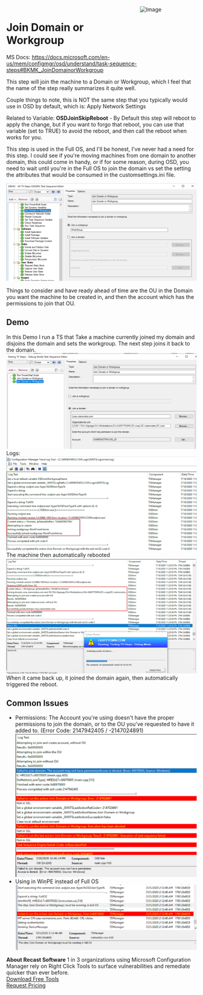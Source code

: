 <img style="float: right;" src="https://docs.recastsoftware.com/media/Recast-Logo-Dark_Horizontal_nav.png"  alt="Image" height="43" width="150">

# Join Domain or Workgroup

MS Docs: <https://docs.microsoft.com/en-us/mem/configmgr/osd/understand/task-sequence-steps#BKMK_JoinDomainorWorkgroup>

This step will join the machine to a Domain or Workgroup, which I feel that the name of the step really summarizes it quite well.  

Couple things to note, this is NOT the same step that you typically would use in OSD by default, which is: Apply Network Settings

Related to Variable: **OSDJoinSkipReboot** - By Default this step will reboot to apply the change, but if you want to forgo that reboot, you can use that variable (set to TRUE) to avoid the reboot, and then call the reboot when works for you.

This step is used in the Full OS, and I'll be honest, I've never had a need for this step.  I could see if you're moving machines from one domain to another domain, this could come in handy, or if for some reason, during OSD, you need to wait until you're in the Full OS to join the domain vs set the setting the attributes that would be consumed in the customsettings.ini file.

![Join Domain or WorkGroup 01](media/JDW01.png)  

Things to consider and have ready ahead of time are the OU in the Domain you want the machine  to be created in, and then the account which has the permissions to join that OU.

## Demo

In this Demo I run a TS that Take a machine currently joined my domain and disjoins the domain and sets the workgroup.  The next step joins it back to the domain.
![Join Domain or WorkGroup 02](media/JDW02.png)  
Logs:
![Join Domain or WorkGroup 03](media/JDW03.png)  
The machine then automatically rebooted
![Join Domain or WorkGroup 04](media/JDW04.png)  
When it came back up, it joined the domain again, then automatically triggered the reboot.

## Common Issues

- Permissions:  The Account you're using doesn't have the proper permissions to join the domain, or to the OU you've requested to have it added to. (Error Code: 2147942405 / -2147024891)
![Join Domain or WorkGroup 05](media/JDW05.png)  
- Using in WinPE instead of Full OS
![Join Domain or WorkGroup 06](media/JDW06.png)  

**About Recast Software**
1 in 3 organizations using Microsoft Configuration Manager rely on Right Click Tools to surface vulnerabilities and remediate quicker than ever before.  
[Download Free Tools](https://www.recastsoftware.com/?utm_source=cmdocs&utm_medium=referral&utm_campaign=cmdocs#formarea)  
[Request Pricing](https://www.recastsoftware.com/pricing?utm_source=cmdocs&utm_medium=referral&utm_campaign=cmdocs)